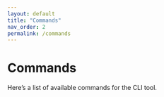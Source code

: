 ```yaml
---
layout: default
title: "Commands"
nav_order: 2
permalink: /commands
---
```


# Commands

Here’s a list of available commands for the CLI tool.
